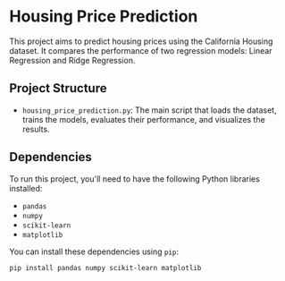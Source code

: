 # Housing Price Prediction

This project aims to predict housing prices using the California Housing dataset. It compares the performance of two regression models: Linear Regression and Ridge Regression.

## Project Structure

- `housing_price_prediction.py`: The main script that loads the dataset, trains the models, evaluates their performance, and visualizes the results.

## Dependencies

To run this project, you'll need to have the following Python libraries installed:

- `pandas`
- `numpy`
- `scikit-learn`
- `matplotlib`

You can install these dependencies using `pip`:

```bash
pip install pandas numpy scikit-learn matplotlib
